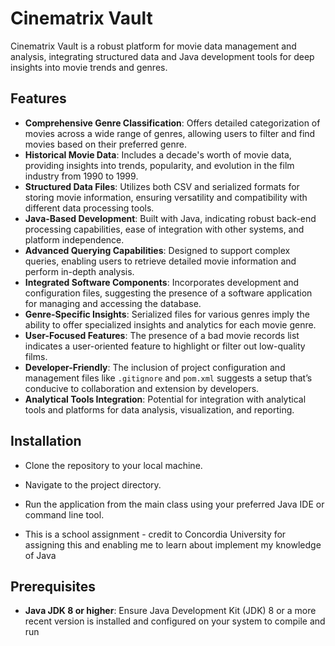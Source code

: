 # Cinematrix Vault
Cinematrix Vault is a robust platform for movie data management and analysis, integrating structured data and Java development tools for deep insights into movie trends and genres.

## Features
- **Comprehensive Genre Classification**: Offers detailed categorization of movies across a wide range of genres, allowing users to filter and find movies based on their preferred genre.
- **Historical Movie Data**: Includes a decade's worth of movie data, providing insights into trends, popularity, and evolution in the film industry from 1990 to 1999.
- **Structured Data Files**: Utilizes both CSV and serialized formats for storing movie information, ensuring versatility and compatibility with different data processing tools.
- **Java-Based Development**: Built with Java, indicating robust back-end processing capabilities, ease of integration with other systems, and platform independence.
- **Advanced Querying Capabilities**: Designed to support complex queries, enabling users to retrieve detailed movie information and perform in-depth analysis.
- **Integrated Software Components**: Incorporates development and configuration files, suggesting the presence of a software application for managing and accessing the database.
- **Genre-Specific Insights**: Serialized files for various genres imply the ability to offer specialized insights and analytics for each movie genre.
- **User-Focused Features**: The presence of a bad movie records list indicates a user-oriented feature to highlight or filter out low-quality films.
- **Developer-Friendly**: The inclusion of project configuration and management files like `.gitignore` and `pom.xml` suggests a setup that’s conducive to collaboration and extension by developers.
- **Analytical Tools Integration**: Potential for integration with analytical tools and platforms for data analysis, visualization, and reporting.

## Installation
- Clone the repository to your local machine.
- Navigate to the project directory.
- Run the application from the main class using your preferred Java IDE or command line tool.

- This is a school assignment - credit to Concordia University for assigning this and enabling me to learn about implement my knowledge of Java

## Prerequisites
- **Java JDK 8 or higher**: Ensure Java Development Kit (JDK) 8 or a more recent version is installed and configured on your system to compile and run

